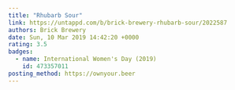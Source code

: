 ```yaml
---
title: "Rhubarb Sour"
link: https://untappd.com/b/brick-brewery-rhubarb-sour/2022587
authors: Brick Brewery
date: Sun, 10 Mar 2019 14:42:20 +0000
rating: 3.5
badges:
  - name: International Women's Day (2019)
    id: 473357011
posting_method: https://ownyour.beer
---
```

